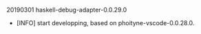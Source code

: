 

20190301 haskell-debug-adapter-0.0.29.0
  * [INFO] start developping, based on phoityne-vscode-0.0.28.0.



